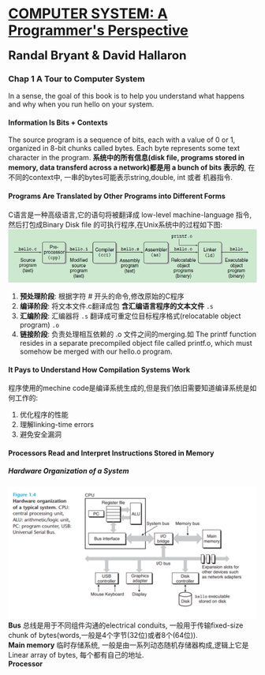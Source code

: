 # [COMPUTER SYSTEM: A Programmer's Perspective](http://www.csapp.cs.cmu.edu/)
<font size=5> **Randal Bryant & David Hallaron** </font>

### Chap 1 A Tour to Computer System
In a sense, the goal of this book is to help you understand what happens and why when you run hello on your system.
#### Information Is Bits + Contexts
The source program is a sequence of bits, each with a value of 0 or 1, organized in 8-bit chunks called bytes. Each byte represents some text character in the program. __系统中的所有信息(disk file, programs stored in memory, data transferd across a network)都是用 a bunch of bits 表示的__, 在不同的context中, 一串的bytes可能表示string,double, int 或者 机器指令.

#### Programs Are Translated by Other Programs into Different Forms
C语言是一种高级语言,它的语句将被翻译成 low-level machine-language 指令, 然后打包成Binary Disk file 的可执行程序,在Unix系统中的过程如下图:<br>
![compile](figure/Book1.1.png)<br>
1. __预处理阶段__: 根据字符 _#_ 开头的命令,修改原始的C程序
2. __编译阶段__: 将文本文件.c翻译成包 __含汇编语言程序的文本文件__ `.s`
3. __汇编阶段__: 汇编器将 `.s` 翻译成可重定位目标程序格式(relocatable object
program) `.o`
4. __链接阶段__: 负责处理相互依赖的 .o 文件之间的merging.如 The printf function resides in a separate precompiled object file called printf.o, which must somehow be merged with our hello.o program.

#### It Pays to Understand How Compilation Systems Work
程序使用的mechine code是编译系统生成的,但是我们依旧需要知道编译系统是如何工作的:
1. 优化程序的性能
2. 理解linking-time errors
3. 避免安全漏洞

#### Processors Read and Interpret Instructions Stored in Memory
##### Hardware Organization of a System
![orgination](figure/Book1.2.png)<br>
__Bus__ 总线是用于不同组件沟通的electrical conduits, 一般用于传输fixed-size chunk of bytes(words,一般是4个字节(32位)或者8个(64位)).<br>
__Main memory__ 临时存储系统, 一般是由一系列动态随机存储器构成,逻辑上它是Linear array of bytes, 每个都有自己的地址.<br>
__Processor__ 
